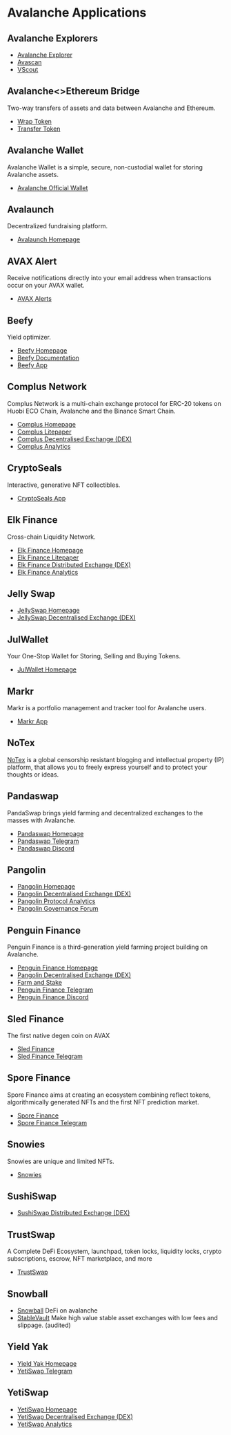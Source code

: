 # Avalanche Applications

## Avalanche Explorers

* [Avalanche Explorer](https://explorer.avax.network)
* [Avascan](https://avascan.info)
* [VScout](https://vscout.io)

## Avalanche<>Ethereum Bridge

Two-way transfers of assets and data between Avalanche and Ethereum.

* [Wrap Token](https://aeb.xyz/#/wrap)
* [Transfer Token](https://aeb.xyz/#/transfer)

## Avalanche Wallet

Avalanche Wallet is a simple, secure, non-custodial wallet for storing Avalanche assets.

* [Avalanche Official Wallet](https://wallet.avax.network)

## Avalaunch

Decentralized fundraising platform.

* [Avalaunch Homepage](https://avalaunch.app)

## AVAX Alert

Receive notifications directly into your email address when transactions occur on your AVAX wallet.

* [AVAX Alerts](https://avaxalert.com)

## Beefy

Yield optimizer.

* [Beefy Homepage](https://beefy.finance)
* [Beefy Documentation](https://docs.beefy.finance/beefyfinance)
* [Beefy App](https://avax.beefy.finance)

## Complus Network

Complus Network is a multi-chain exchange protocol for ERC-20 tokens on Huobi ECO Chain, Avalanche and the Binance Smart Chain.

* [Complus Homepage](https://complus.network)
* [Complus Litepaper](https://complus.exchange/litepaper.pdf)
* [Complus Decentralised Exchange (DEX)](https://avadex.complus.exchange/#/swap)
* [Complus Analytics](https://avagraph.live/#/home)

## CryptoSeals

Interactive, generative NFT collectibles.

* [CryptoSeals App](https://cryptoseals.art)

## Elk Finance

Cross-chain Liquidity Network.

* [Elk Finance Homepage](https://elk.finance)
* [Elk Finance Litepaper](https://elk.finance/litepaper.html)
* [Elk Finance Distributed Exchange (DEX)](https://avax.elk.finance/#/swap)
* [Elk Finance Analytics](https://avax-info.elk.finance)

## Jelly Swap

* [JellySwap Homepage](https://jelly.market)
* [JellySwap Decentralised Exchange (DEX)](https://app.jelly.market/swap)

## JulWallet

Your One-Stop Wallet for Storing, Selling and Buying Tokens.

* [JulWallet Homepage](https://justliquidity.org/app)

## Markr

Markr is a portfolio management and tracker tool for Avalanche users.

* [Markr App](https://markr.io/#/pools)

## NoTex

[NoTex](https://www.notex.ch) is a global censorship resistant blogging and intellectual property (IP) platform, that allows you to freely express yourself and to protect your thoughts or ideas.

## Pandaswap

PandaSwap brings yield farming and decentralized exchanges to the masses with Avalanche.

* [Pandaswap Homepage](https://app.pandaswap.exchange)
* [Pandaswap Telegram](https://t.me/pandaswapex)
* [Pandaswap Discord](https://discord.com/invite/KmtJkpPSB3)

## Pangolin

* [Pangolin Homepage](https://pangolin.exchange)
* [Pangolin Decentralised Exchange (DEX)](https://app.pangolin.exchange)
* [Pangolin Protocol Analytics](https://info.pangolin.exchange)
* [Pangolin Governance Forum](https://gov.pangolin.exchange)

## Penguin Finance

Penguin Finance is a third-generation yield farming project building on Avalanche.

* [Penguin Finance Homepage](https://app.pandaswap.exchange)
* [Pangolin Decentralised Exchange (DEX)](https://app.pangolin.exchange)
* [Farm and Stake](https://www.penguinfinance.io/igloos)
* [Penguin Finance Telegram](https://t.me/penguin_defi)
* [Penguin Finance Discord](https://discord.com/invite/WyFT54acU5)

## Sled Finance

The first native degen coin on AVAX

* [Sled Finance](https://sled.finance)
* [Sled Finance Telegram](https://t.me/Sled_Finance)

## Spore Finance

Spore Finance aims at creating an ecosystem combining reflect tokens, algorithmically generated NFTs and the first NFT prediction market.

* [Spore Finance](https://sporefinance.co)
* [Spore Finance Telegram](https://t.me/joinchat/AxPZgso-tL85YzRk)

## Snowies

Snowies are unique and limited NFTs.

* [Snowies](https://snowies.xyz)

## SushiSwap

* [SushiSwap Distributed Exchange (DEX)](https://exchange.sushi.com/#/swap)

## TrustSwap

A Complete DeFi Ecosystem, launchpad, token locks, liquidity locks, crypto subscriptions, escrow, NFT marketplace, and more

* [TrustSwap](https://trustswap.org)

## Snowball

* [Snowball](https://snowball.network) DeFi on avalanche
* [StableVault](https://snowball.network/stablevault) Make high value stable asset exchanges with low fees and slippage. (audited)

## Yield Yak

* [Yield Yak Homepage](https://yieldyak.com)
* [YetiSwap Telegram](https://t.me/yieldyak)

## YetiSwap

* [YetiSwap Homepage](https://yetiswap.app)
* [YetiSwap Decentralised Exchange (DEX)](https://exchange.yetiswap.app/#/swap)
* [YetiSwap Analytics](https://info.yetiswap.app)

